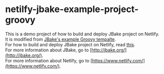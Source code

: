 netilfy-jbake-example-project-groovy
========================

This is a demo project of how to build and deploy JBake project on Netlify.  
It is modified from [JBake's example Groovy tempalte](https://github.com/jbake-org/jbake-example-project-groovy).  
For how to build and deploy JBake project on Netlify, read [this](http://netlify-jbake-example.netlify.com/blog/jbake_on_netlify.html).  
For more information about JBake, go to [http://jbake.org/](http://jbake.org/).  
For more information about Netlify, go to [https://www.netlify.com/](https://www.netlify.com/).  